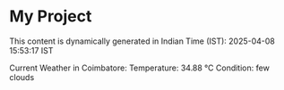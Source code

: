 # My Project

This content is dynamically generated in Indian Time (IST): 2025-04-08 15:53:17 IST


Current Weather in Coimbatore:
Temperature: 34.88 °C
Condition: few clouds
